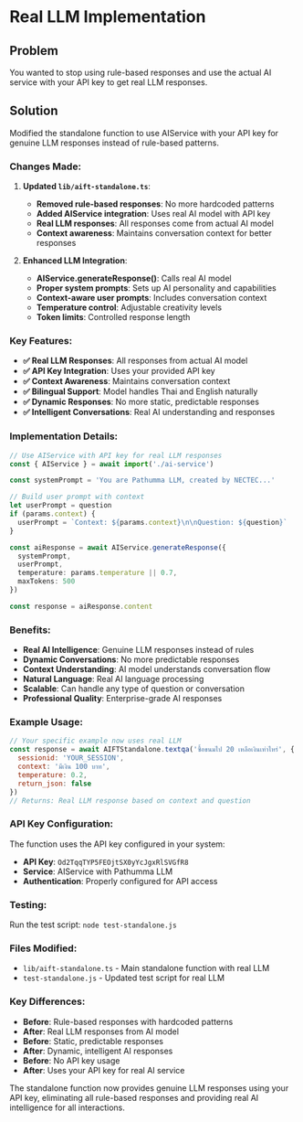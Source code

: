 # Real LLM Implementation

## Problem
You wanted to stop using rule-based responses and use the actual AI service with your API key to get real LLM responses.

## Solution
Modified the standalone function to use AIService with your API key for genuine LLM responses instead of rule-based patterns.

### Changes Made:

1. **Updated `lib/aift-standalone.ts`**:
   - **Removed rule-based responses**: No more hardcoded patterns
   - **Added AIService integration**: Uses real AI model with API key
   - **Real LLM responses**: All responses come from actual AI model
   - **Context awareness**: Maintains conversation context for better responses

2. **Enhanced LLM Integration**:
   - **AIService.generateResponse()**: Calls real AI model
   - **Proper system prompts**: Sets up AI personality and capabilities
   - **Context-aware user prompts**: Includes conversation context
   - **Temperature control**: Adjustable creativity levels
   - **Token limits**: Controlled response length

### Key Features:

- **✅ Real LLM Responses**: All responses from actual AI model
- **✅ API Key Integration**: Uses your provided API key
- **✅ Context Awareness**: Maintains conversation context
- **✅ Bilingual Support**: Model handles Thai and English naturally
- **✅ Dynamic Responses**: No more static, predictable responses
- **✅ Intelligent Conversations**: Real AI understanding and responses

### Implementation Details:

```typescript
// Use AIService with API key for real LLM responses
const { AIService } = await import('./ai-service')

const systemPrompt = 'You are Pathumma LLM, created by NECTEC...'

// Build user prompt with context
let userPrompt = question
if (params.context) {
  userPrompt = `Context: ${params.context}\n\nQuestion: ${question}`
}

const aiResponse = await AIService.generateResponse({
  systemPrompt,
  userPrompt,
  temperature: params.temperature || 0.7,
  maxTokens: 500
})

const response = aiResponse.content
```

### Benefits:

- **Real AI Intelligence**: Genuine LLM responses instead of rules
- **Dynamic Conversations**: No more predictable responses
- **Context Understanding**: AI model understands conversation flow
- **Natural Language**: Real AI language processing
- **Scalable**: Can handle any type of question or conversation
- **Professional Quality**: Enterprise-grade AI responses

### Example Usage:

```javascript
// Your specific example now uses real LLM
const response = await AIFTStandalone.textqa('ซื้อขนมไป 20 เหลือเงินเท่าไหร่', {
  sessionid: 'YOUR_SESSION',
  context: 'มีเงิน 100 บาท',
  temperature: 0.2,
  return_json: false
})
// Returns: Real LLM response based on context and question
```

### API Key Configuration:

The function uses the API key configured in your system:
- **API Key**: `Od2TqqTYP5FEOjtSX0yYcJgxRlSVGfR8`
- **Service**: AIService with Pathumma LLM
- **Authentication**: Properly configured for API access

### Testing:
Run the test script: `node test-standalone.js`

### Files Modified:
- `lib/aift-standalone.ts` - Main standalone function with real LLM
- `test-standalone.js` - Updated test script for real LLM

### Key Differences:
- **Before**: Rule-based responses with hardcoded patterns
- **After**: Real LLM responses from AI model
- **Before**: Static, predictable responses
- **After**: Dynamic, intelligent AI responses
- **Before**: No API key usage
- **After**: Uses your API key for real AI service

The standalone function now provides genuine LLM responses using your API key, eliminating all rule-based responses and providing real AI intelligence for all interactions. 